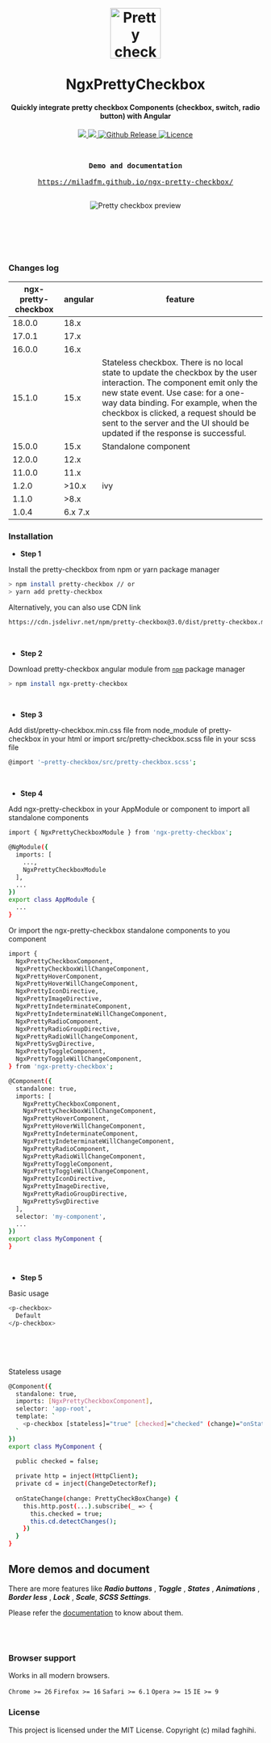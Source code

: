 <h1 align="center">
  <br>
  <a href="https://miladfm.github.io/ngx-pretty-checkbox/"><img src="/logo.gif" alt="Pretty checkbox angular" width="100"></a>
  <br> <br> NgxPrettyCheckbox <br>
</h1>

<h4 align="center">Quickly integrate pretty checkbox Components (checkbox, switch, radio button) with Angular </h4>

<p align="center">
  <a href="https://github.com/miladfm/ngx-pretty-checkbox/releases">
    <img src="https://img.shields.io/badge/release-v1.2.1-blue.svg">
  </a>

  <a href="https://github.com/angular/angular">
    <img src="https://img.shields.io/badge/angular-10.x-blue.svg">
  </a>

  <a href="https://lokesh-coder.github.io/pretty-checkbox/">
    <img src="https://img.shields.io/badge/pretty--checbox-3.x-blue.svg" alt="Github Release">
  </a>

   <a href="LICENSE">
    <img src="https://img.shields.io/badge/license-MIT-blue.svg" alt="Licence">
  </a>
</p>
<br>

<div class="highlight highlight-source-shell">
<pre>
<div align="center"><strong >Demo and documentation</strong></div>
<div align="center"><a align="center" href="https://miladfm.github.io/ngx-pretty-checkbox/">https://miladfm.github.io/ngx-pretty-checkbox/</a></div>
</pre>
</div>

<div align="center">
<img src="/preview.gif" alt="Pretty checkbox preview"/>
</div>

<br><br><br><br>



### Changes log

| ngx-pretty-checkbox | angular | feature                                                                                                                                                                                                                                                                                                                       |
|---------------------|---------|-------------------------------------------------------------------------------------------------------------------------------------------------------------------------------------------------------------------------------------------------------------------------------------------------------------------------------|
| 18.0.0              | 18.x    |                                                                                                                                                                                                                                                                                                                               |
| 17.0.1              | 17.x    |                                                                                                                                                                                                                                                                                                                               |
| 16.0.0              | 16.x    |                                                                                                                                                                                                                                                                                                                               |
| 15.1.0              | 15.x    | Stateless checkbox. There is no local state to update the checkbox by the user interaction. The component emit only the new state event.  Use case: for a one-way data binding. For example, when the checkbox is clicked, a request should be sent to the server and the UI should be updated if the response is successful. |
| 15.0.0              | 15.x    | Standalone component                                                                                                                                                                                                                                                                                                          |
| 12.0.0              | 12.x    |                                                                                                                                                                                                                                                                                                                               |
| 11.0.0              | 11.x    |                                                                                                                                                                                                                                                                                                                               |
| 1.2.0               | >10.x   | ivy                                                                                                                                                                                                                                                                                                                           |
| 1.1.0               | >8.x    |                                                                                                                                                                                                                                                                                                                               |
| 1.0.4               | 6.x 7.x |                                                                                                                                                                                                                                                                                                                               |

### Installation
- **Step 1**

Install the pretty-checkbox from npm or yarn package manager
```sh
> npm install pretty-checkbox // or
> yarn add pretty-checkbox
```  
Alternatively, you can also use CDN link
```sh
https://cdn.jsdelivr.net/npm/pretty-checkbox@3.0/dist/pretty-checkbox.min.css
```

<br>

- **Step 2**

Download pretty-checkbox angular module from [`npm`](https://www.npmjs.com/package/ngx-pretty-checkbox) package manager
```sh
> npm install ngx-pretty-checkbox
```


<br>

- **Step 3**

Add dist/pretty-checkbox.min.css file from node_module of pretty-checkbox in your html or import src/pretty-checkbox.scss file in your scss file
```sh
@import '~pretty-checkbox/src/pretty-checkbox.scss';
```
<br>

- **Step 4**

Add ngx-pretty-checkbox in your AppModule or component to import all standalone components
```sh
import { NgxPrettyCheckboxModule } from 'ngx-pretty-checkbox';

@NgModule({
  imports: [
    ...,
    NgxPrettyCheckboxModule
  ],
  ...
})
export class AppModule { 
  ...
}
```

Or import the ngx-pretty-checkbox standalone components to you component
```sh
import {
  NgxPrettyCheckboxComponent,
  NgxPrettyCheckboxWillChangeComponent,
  NgxPrettyHoverComponent,
  NgxPrettyHoverWillChangeComponent,
  NgxPrettyIconDirective,
  NgxPrettyImageDirective,
  NgxPrettyIndeterminateComponent,
  NgxPrettyIndeterminateWillChangeComponent,
  NgxPrettyRadioComponent,
  NgxPrettyRadioGroupDirective,
  NgxPrettyRadioWillChangeComponent,
  NgxPrettySvgDirective,
  NgxPrettyToggleComponent,
  NgxPrettyToggleWillChangeComponent,
} from 'ngx-pretty-checkbox';

@Component({
  standalone: true,
  imports: [
    NgxPrettyCheckboxComponent,
    NgxPrettyCheckboxWillChangeComponent,
    NgxPrettyHoverComponent,
    NgxPrettyHoverWillChangeComponent,
    NgxPrettyIndeterminateComponent,
    NgxPrettyIndeterminateWillChangeComponent,
    NgxPrettyRadioComponent,
    NgxPrettyRadioWillChangeComponent,
    NgxPrettyToggleComponent,
    NgxPrettyToggleWillChangeComponent,
    NgxPrettyIconDirective,
    NgxPrettyImageDirective,
    NgxPrettyRadioGroupDirective,
    NgxPrettySvgDirective
  ],
  selector: 'my-component',
  ...
})
export class MyComponent {
}
```
<br>

- **Step 5**

Basic usage
```sh
<p-checkbox>
  Default
</p-checkbox>
```
<br><br><br>


Stateless usage
```sh
@Component({
  standalone: true,
  imports: [NgxPrettyCheckboxComponent],
  selector: 'app-root',
  template: `
    <p-checkbox [stateless]="true" [checked]="checked" (change)="onStateChange($event)">Stateless Checkbox</p-checkbox>
  `
})
export class MyComponent {
  
  public checked = false;

  private http = inject(HttpClient);
  private cd = inject(ChangeDetectorRef);
  
  onStateChange(change: PrettyCheckBoxChange) {
    this.http.post(...).subscribe(_ => {
      this.checked = true;
      this.cd.detectChanges();
    })
  }
}
```
## More demos and document

There are more features like  ***Radio buttons*** , ***Toggle*** , ***States*** , ***Animations*** , ***Border less*** , ***Lock*** , ***Scale***, ***SCSS Settings***.

Please refer the [documentation](https://miladfm.github.io/ngx-pretty-checkbox/) to know about them.

<br><br>

### Browser support

Works in all modern browsers.

`Chrome >= 26` `Firefox >= 16` `Safari >= 6.1` `Opera >= 15` `IE >= 9`

### License
This project is licensed under the MIT License. Copyright (c) milad faghihi.